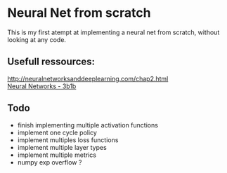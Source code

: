# Neural Net from scratch

This is my first atempt at implementing a neural net from scratch, without looking at any code.

## Usefull ressources:
http://neuralnetworksanddeeplearning.com/chap2.html  
[Neural Networks - 3b1b](https://www.youtube.com/watch?v=aircAruvnKk&list=PLZHQObOWTQDNU6R1_67000Dx_ZCJB-3pi)

## Todo
* finish implementing multiple activation functions
* implement one cycle policy
* implement multiples loss functions
* implement multiple layer types
* implement multiple metrics
* numpy exp overflow ?
